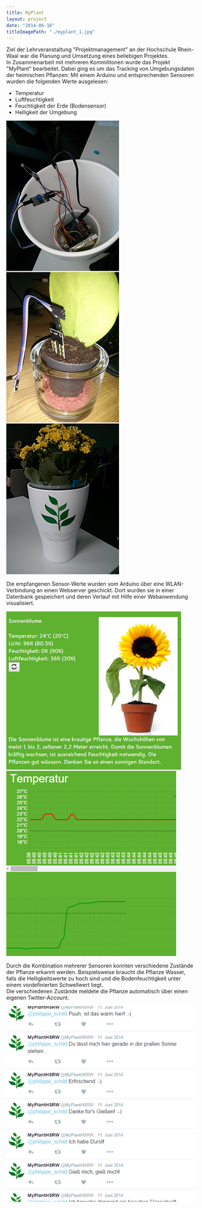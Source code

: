 ```yaml
---
title: MyPlant
layout: project
date: "2014-06-16"
titleImagePath: "./myplant_1.jpg"
---
```

Ziel der Lehrveranstaltung "Projektmanagement" an der Hochschule Rhein-Waal war die Planung und Umsetzung eines beliebigen Projektes.<br/>
In Zusammenarbeit mit mehreren Kommilitonen wurde das Projekt "MyPlant" bearbeitet. Dabei ging es um das Tracking von Umgebungsdaten der heimischen Pflanzen: Mit einem Arduino und entsprechenden Sensoren wurden die folgenden Werte ausgelesen:
* Temperatur
* Luftfeuchtigkeit
* Feuchtigkeit der Erde (Bodensensor)
* Helligkeit der Umgebung

<media-slider>
    <img src="./myplant_2.jpg"/>
    <img src="./myplant_3.jpg"/>
    <img src="./myplant_1.jpg"/>
</media-slider>

Die empfangenen Sensor-Werte wurden vom Arduino über eine WLAN-Verbindung an einen Webserver geschickt. Dort wurden sie in einer Datenbank gespeichert und deren Verlauf mit Hilfe einer Webanwendung visualisiert.

<media-slider>
    <img src="./myplant_5.png"/>
    <img src="./myplant_6.png"/>
</media-slider>

Durch die Kombination mehrerer Sensoren konnten verschiedene Zustände der Pflanze erkannt werden. Beispielsweise braucht die Pflanze Wasser, falls die Helligkeitswerte zu hoch sind und die Bodenfeuchtigkeit unter einem vordefinierten Schwellwert liegt.<br/>
Die verschiedenen Zustände meldete die Pflanze automatisch über einen eigenen Twitter-Account.

<image-with-lightbox>
    <img src="./myplant_4.png"/>
</image-with-lightbox>